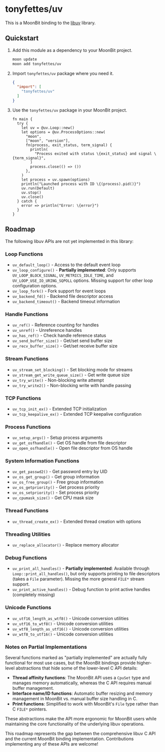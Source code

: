 # tonyfettes/uv

This is a MoonBit binding to the [libuv](https://libuv.org) library.

## Quickstart

1. Add this module as a dependency to your MoonBit project.

   ```bash
   moon update
   moon add tonyfettes/uv
   ```

2. Import `tonyfettes/uv` package where you need it.

   ```json
   {
     "import": [
       "tonyfettes/uv"
     ]
   }
   ```

3. Use the `tonyfettes/uv` package in your MoonBit project.

   ```moonbit
   fn main {
     try {
       let uv = @uv.Loop::new()
       let options = @uv.ProcessOptions::new(
         "moon",
         ["moon", "version"],
         fn(process, exit_status, term_signal) {
           println(
             "Process exited with status \{exit_status} and signal \{term_signal}",
           )
           process.close(() => ())
         },
       )
       let process = uv.spawn(options)
       println("Launched process with ID \{(process).pid()}")
       uv.run(Default)
       uv.stop()
       uv.close()
     } catch {
       error => println("Error: \{error}")
     }
   }
   ```

## Roadmap

The following libuv APIs are not yet implemented in this library:

### Loop Functions

- `uv_default_loop()` - Access to the default event loop
- `uv_loop_configure()` - **Partially implemented**: Only supports `UV_LOOP_BLOCK_SIGNAL`, `UV_METRICS_IDLE_TIME`, and `UV_LOOP_USE_IO_URING_SQPOLL` options. Missing support for other loop configuration options.
- `uv_loop_fork()` - Fork support for event loops
- `uv_backend_fd()` - Backend file descriptor access
- `uv_backend_timeout()` - Backend timeout information

### Handle Functions

- `uv_ref()` - Reference counting for handles
- `uv_unref()` - Unreference handles
- `uv_has_ref()` - Check handle reference status
- `uv_send_buffer_size()` - Get/set send buffer size
- `uv_recv_buffer_size()` - Get/set receive buffer size

### Stream Functions

- `uv_stream_set_blocking()` - Set blocking mode for streams
- `uv_stream_get_write_queue_size()` - Get write queue size
- `uv_try_write()` - Non-blocking write attempt
- `uv_try_write2()` - Non-blocking write with handle passing

### TCP Functions

- `uv_tcp_init_ex()` - Extended TCP initialization
- `uv_tcp_keepalive_ex()` - Extended TCP keepalive configuration

### Process Functions

- `uv_setup_args()` - Setup process arguments
- `uv_get_osfhandle()` - Get OS handle from file descriptor
- `uv_open_osfhandle()` - Open file descriptor from OS handle

### System Information Functions

- `uv_get_passwd2()` - Get password entry by UID
- `uv_os_get_group()` - Get group information
- `uv_os_free_group()` - Free group information
- `uv_os_getpriority()` - Get process priority
- `uv_os_setpriority()` - Set process priority
- `uv_cpumask_size()` - Get CPU mask size

### Thread Functions

- `uv_thread_create_ex()` - Extended thread creation with options

### Threading Utilities

- `uv_replace_allocator()` - Replace memory allocator

### Debug Functions

- `uv_print_all_handles()` - **Partially implemented**: Available through `Loop::print_all_handles()`, but only supports printing to file descriptors (takes a `File` parameter). Missing the more general `FILE*` stream support.
- `uv_print_active_handles()` - Debug function to print active handles (completely missing)

### Unicode Functions

- `uv_utf16_length_as_wtf8()` - Unicode conversion utilities
- `uv_utf16_to_wtf8()` - Unicode conversion utilities
- `uv_wtf8_length_as_utf16()` - Unicode conversion utilities
- `uv_wtf8_to_utf16()` - Unicode conversion utilities

### Notes on Partial Implementations

Several functions marked as "partially implemented" are actually fully functional for most use cases, but the MoonBit bindings provide higher-level abstractions that hide some of the lower-level C API details:

- **Thread affinity functions**: The MoonBit API uses a `CpuSet` type and manages memory automatically, whereas the C API requires manual buffer management.
- **Interface name/ID functions**: Automatic buffer resizing and memory management in MoonBit vs. manual buffer size handling in C.
- **Print functions**: Simplified to work with MoonBit's `File` type rather than C `FILE*` pointers.

These abstractions make the API more ergonomic for MoonBit users while maintaining the core functionality of the underlying libuv operations.

This roadmap represents the gap between the comprehensive libuv C API and the current MoonBit binding implementation. Contributions implementing any of these APIs are welcome!
